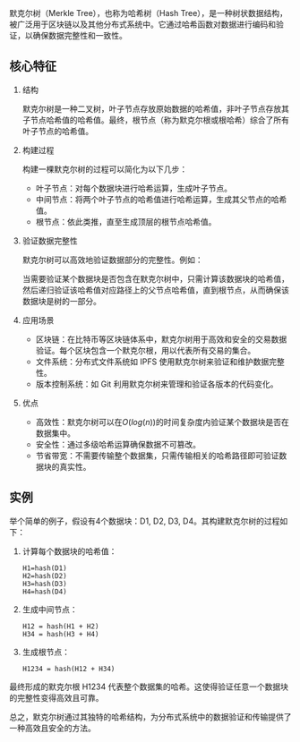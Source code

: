 默克尔树（Merkle Tree），也称为哈希树（Hash Tree），是一种树状数据结构，被广泛用于区块链以及其他分布式系统中。它通过哈希函数对数据进行编码和验证，以确保数据完整性和一致性。

## 核心特征

1. 结构

    默克尔树是一种二叉树，叶子节点存放原始数据的哈希值，非叶子节点存放其子节点哈希值的哈希值。最终，根节点（称为默克尔根或根哈希）综合了所有叶子节点的哈希值。

2. 构建过程

    构建一棵默克尔树的过程可以简化为以下几步：

    - 叶子节点：对每个数据块进行哈希运算，生成叶子节点。
    - 中间节点：将两个叶子节点的哈希值进行哈希运算，生成其父节点的哈希值。
    - 根节点：依此类推，直至生成顶层的根节点哈希值。

3. 验证数据完整性

    默克尔树可以高效地验证数据部分的完整性。例如：

    当需要验证某个数据块是否包含在默克尔树中，只需计算该数据块的哈希值，然后递归验证该哈希值对应路径上的父节点哈希值，直到根节点，从而确保该数据块是树的一部分。

4. 应用场景

    - 区块链：在比特币等区块链体系中，默克尔树用于高效和安全的交易数据验证。每个区块包含一个默克尔根，用以代表所有交易的集合。
    - 文件系统：分布式文件系统如 IPFS 使用默克尔树来验证和维护数据完整性。
    - 版本控制系统：如 Git 利用默克尔树来管理和验证各版本的代码变化。

5. 优点

    - 高效性：默克尔树可以在$O(log(n))$的时间复杂度内验证某个数据块是否在数据集中。
    - 安全性：通过多级哈希运算确保数据不可篡改。
    - 节省带宽：不需要传输整个数据集，只需传输相关的哈希路径即可验证数据块的真实性。

## 实例

举个简单的例子，假设有4个数据块：D1, D2, D3, D4。其构建默克尔树的过程如下：

1. 计算每个数据块的哈希值：
    ```
    H1=hash(D1)
    H2=hash(D2)
    H3=hash(D3)
    H4=hash(D4)
    ```
2. 生成中间节点：
    ```
	H12 = hash(H1 + H2)
	H34 = hash(H3 + H4)
    ```
3. 生成根节点：
    ```
	H1234 = hash(H12 + H34)
    ```

最终形成的默克尔根 H1234 代表整个数据集的哈希。这使得验证任意一个数据块的完整性变得高效且可靠。

总之，默克尔树通过其独特的哈希结构，为分布式系统中的数据验证和传输提供了一种高效且安全的方法。